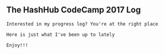 ## The HashHub CodeCamp 2017 Log

    Interested in my progress log? You're at the right place 

    Here is just what I've been up to lately 

    Enjoy!!!
